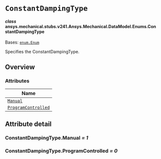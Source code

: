 # `ConstantDampingType`

<a id="ansys.mechanical.stubs.v241.Ansys.Mechanical.DataModel.Enums.ConstantDampingType"></a>

#### *class* ansys.mechanical.stubs.v241.Ansys.Mechanical.DataModel.Enums.ConstantDampingType

Bases: [`enum.Enum`](https://docs.python.org/3/library/enum.html#enum.Enum)

Specifies the ConstantDampingType.

<!-- !! processed by numpydoc !! -->

<a id="overview"></a>

## Overview

### Attributes

| Name |
| --------------------------------------------------------------- |
| [`Manual`](#ConstantDampingType.Manual) |
| [`ProgramControlled`](#ConstantDampingType.ProgramControlled) |

<a id="attribute-detail"></a>

## Attribute detail

<a id="ConstantDampingType.Manual"></a>

### ConstantDampingType.Manual *= 1*

<a id="ConstantDampingType.ProgramControlled"></a>

### ConstantDampingType.ProgramControlled *= 0*


